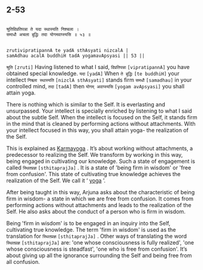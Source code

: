 ## 2-53


```shloka-sa

श्रुतिविप्रतिपन्ना ते यदा स्थास्यति निश्चला ।
समाधौ अचला बुद्धिः तदा योगमवाप्स्यसि ॥ ५३ ॥

```
```shloka-sa-hk

zrutivipratipannA te yadA sthAsyati nizcalA |
samAdhau acalA buddhiH tadA yogamavApsyasi || 53 ||

```
`श्रुति` `[zruti]` Having listened to what I said, `विप्रतिपन्ना` `[vipratipannA]` you have obtained special knowledge. `यदा` `[yadA]` When `ते बुद्धिः` `[te buddhiH]` your intellect `निश्च्ला स्थास्यति` `[nizclA sthAsyati]` stands firm `समधौ` `[samadhau]` in your controlled mind, `तदा` `[tadA]` then `योगम् अवाप्स्यसि` `[yogam avApsyasi]` you shall attain yoga.

There is nothing which is similar to the Self. It is everlasting and unsurpassed. Your intellect is specially enriched by listening to what I said about the subtle Self. When the intellect is focused on the Self, it stands firm in the mind that is cleaned by performing actions without attachments. With your intellect focused in this way, you shall attain yoga- the realization of the Self.

This is explained as 
[Karmayoga](karmayoga)
. It’s about working without attachments, a predecessor to realizing the Self. We transform by working in this way, being engaged in cultivating our knowledge. Such a state of engagement is called 
`स्थितप्रज्ञ` `[sthitaprajJa]`
. It is a state of 'being firm in wisdom' or 'free from confusion'. This state of cultivating true knowledge achieves the realization of the Self. We call it ‘
[yoga](yoga_state_of_being)
’.

After being taught in this way, Arjuna asks about the characteristic of being firm in wisdom- a state in which we are free from confusion. It comes from performing actions without attachments and leads to the realization of the Self. He also asks about the conduct of a person who is firm in wisdom.

<a name='sthitaprajna_xlat'></a>
Being 'firm in wisdom' is to be engaged in an inquiry into the Self, cultivating true knowledge. The term 'firm in wisdom' is used as the translation for 
`स्थितप्रज्ञ` `[sthitaprajJa]`
. Other ways of translating the word 
`स्थितप्रज्ञ` `[sthitaprajJa]`
 are: 'one whose consciousness is fully realized', 'one whose consciousness is steadfast', 'one who is free from confusion'. It’s about giving up all the ignorance surrounding the Self and being free from all confusion.


